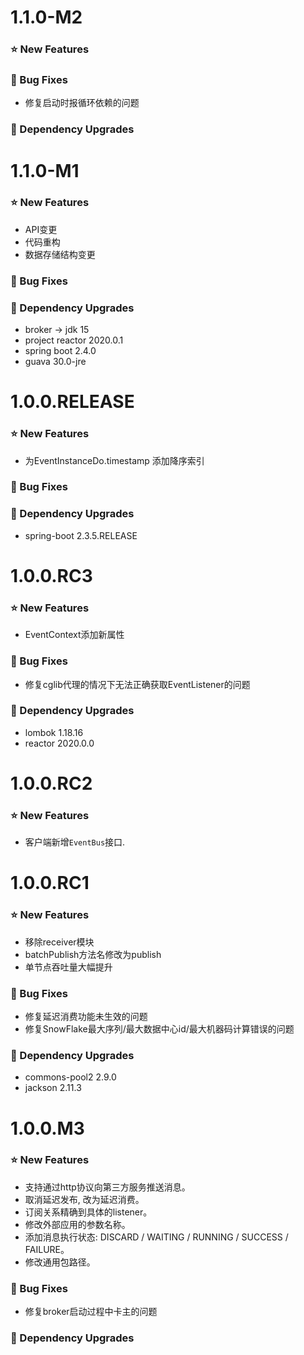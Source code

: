 # 1.1.0-M2

### ⭐ New Features

### 🐞 Bug Fixes

- 修复启动时报循环依赖的问题

### 🔨 Dependency Upgrades

# 1.1.0-M1

### ⭐ New Features

- API变更
- 代码重构
- 数据存储结构变更

### 🐞 Bug Fixes

### 🔨 Dependency Upgrades

- broker -> jdk 15
- project reactor 2020.0.1
- spring boot 2.4.0
- guava 30.0-jre

# 1.0.0.RELEASE

### ⭐ New Features

- 为EventInstanceDo.timestamp 添加降序索引

### 🐞 Bug Fixes

### 🔨 Dependency Upgrades

- spring-boot 2.3.5.RELEASE

# 1.0.0.RC3

### ⭐ New Features

- EventContext添加新属性

### 🐞 Bug Fixes

- 修复cglib代理的情况下无法正确获取EventListener的问题

### 🔨 Dependency Upgrades

- lombok 1.18.16
- reactor 2020.0.0

# 1.0.0.RC2

### ⭐ New Features

- 客户端新增`EventBus`接口.

# 1.0.0.RC1

### ⭐ New Features

- 移除receiver模块
- batchPublish方法名修改为publish
- 单节点吞吐量大幅提升

### 🐞 Bug Fixes

- 修复延迟消费功能未生效的问题
- 修复SnowFlake最大序列/最大数据中心id/最大机器码计算错误的问题

### 🔨 Dependency Upgrades

- commons-pool2 2.9.0
- jackson 2.11.3

# 1.0.0.M3

### ⭐ New Features

- 支持通过http协议向第三方服务推送消息。
- 取消延迟发布, 改为延迟消费。
- 订阅关系精确到具体的listener。
- 修改外部应用的参数名称。
- 添加消息执行状态: DISCARD / WAITING / RUNNING / SUCCESS / FAILURE。
- 修改通用包路径。

### 🐞 Bug Fixes

- 修复broker启动过程中卡主的问题

### 🔨 Dependency Upgrades

